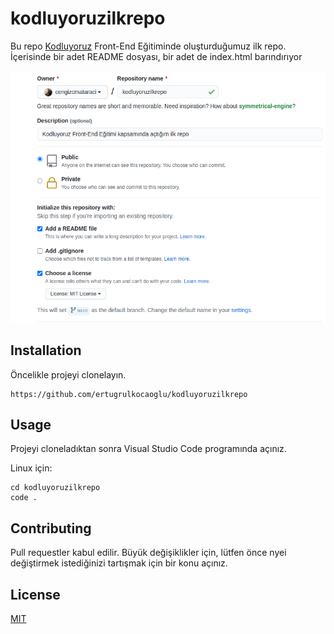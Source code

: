 # kodluyoruzilkrepo

Bu repo [Kodluyoruz](www.google.com) Front-End Eğitiminde oluşturduğumuz ilk repo. İçerisinde bir adet README dosyası, bir adet de index.html barındırıyor

![github](https://raw.githubusercontent.com/Kodluyoruz/taskforce/main/git/odev1/figures/github.png)

## Installation

Öncelikle projeyi clonelayın.

```
https://github.com/ertugrulkocaoglu/kodluyoruzilkrepo
```

## Usage

Projeyi cloneladıktan sonra Visual Studio Code programında açınız.

Linux için:

```
cd kodluyoruzilkrepo
code .
```

## Contributing 

Pull requestler kabul edilir. Büyük değişiklikler için, lütfen önce nyei değiştirmek istediğinizi tartışmak
için bir konu açınız.

## License

[MIT](www.google.com)
